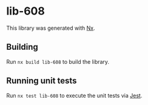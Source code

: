 # lib-608

This library was generated with [Nx](https://nx.dev).

## Building

Run `nx build lib-608` to build the library.

## Running unit tests

Run `nx test lib-608` to execute the unit tests via [Jest](https://jestjs.io).
